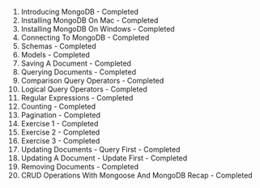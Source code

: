 01. Introducing MongoDB - Completed
02. Installing MongoDB On Mac - Completed
03. Installing MongoDB On Windows - Completed
04. Connecting To MongoDB - Completed
05. Schemas - Completed
06. Models - Completed
07. Saving A Document - Completed
08. Querying Documents - Completed
09. Comparison Query Operators - Completed
10. Logical Query Operators - Completed
11. Regular Expressions - Completed
12. Counting - Completed
13. Pagination - Completed
14. Exercise 1 - Completed
15. Exercise 2 - Completed
16. Exercise 3 - Completed
17. Updating Documents - Query First - Completed
18. Updating A Document - Update First - Completed
19. Removing Documents - Completed
20. CRUD Operations With Mongoose And MongoDB Recap - Completed
